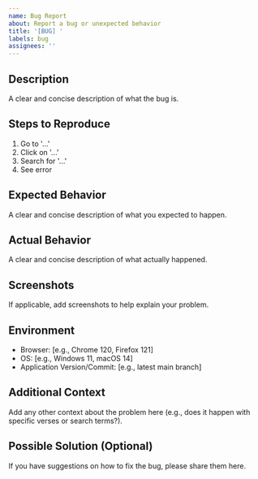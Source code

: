 ```yaml
---
name: Bug Report
about: Report a bug or unexpected behavior
title: '[BUG] '
labels: bug
assignees: ''
---
```


## Description
A clear and concise description of what the bug is.

## Steps to Reproduce
1. Go to '...'
2. Click on '...'
3. Search for '...'
4. See error

## Expected Behavior
A clear and concise description of what you expected to happen.

## Actual Behavior
A clear and concise description of what actually happened.

## Screenshots
If applicable, add screenshots to help explain your problem.

## Environment
- Browser: [e.g., Chrome 120, Firefox 121]
- OS: [e.g., Windows 11, macOS 14]
- Application Version/Commit: [e.g., latest main branch]

## Additional Context
Add any other context about the problem here (e.g., does it happen with specific verses or search terms?).

## Possible Solution (Optional)
If you have suggestions on how to fix the bug, please share them here.
